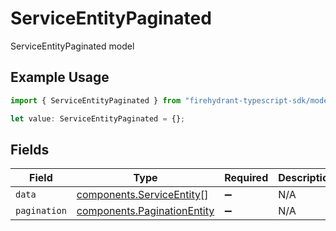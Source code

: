 # ServiceEntityPaginated

ServiceEntityPaginated model

## Example Usage

```typescript
import { ServiceEntityPaginated } from "firehydrant-typescript-sdk/models/components";

let value: ServiceEntityPaginated = {};
```

## Fields

| Field                                                                      | Type                                                                       | Required                                                                   | Description                                                                |
| -------------------------------------------------------------------------- | -------------------------------------------------------------------------- | -------------------------------------------------------------------------- | -------------------------------------------------------------------------- |
| `data`                                                                     | [components.ServiceEntity](../../models/components/serviceentity.md)[]     | :heavy_minus_sign:                                                         | N/A                                                                        |
| `pagination`                                                               | [components.PaginationEntity](../../models/components/paginationentity.md) | :heavy_minus_sign:                                                         | N/A                                                                        |